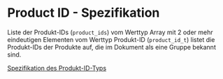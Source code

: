 # Product ID - Spezifikation

Liste der Produkt-IDs (`product_ids`) vom Werttyp Array mit 2 oder mehr eindeutigen Elementen vom Werttyp Produkt-ID (`product_id_t`) listet die Produkt-IDs der Produkte auf, die im Dokument als eine Gruppe bekannt sind.

[Spezifikation des Produkt-ID-Typs](types/product_id-spec.de.md)
